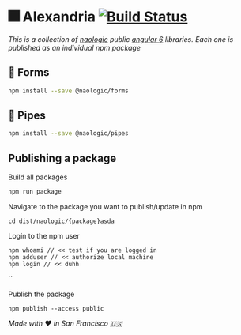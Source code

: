 # :fireworks: Alexandria [![Build Status](https://travis-ci.org/naologic/alexandria.svg?branch=master)](https://travis-ci.org/naologic/alexandria)

_This is a collection of [naologic](https://naologic.com) public [angular 6](https://angular.io/) libraries. Each one is published as an individual npm package_


## :page_with_curl: Forms

```bash
npm install --save @naologic/forms
```

## :page_with_curl: Pipes

```bash
npm install --save @naologic/pipes
```


## Publishing a package

Build all packages
```bash
npm run package
```

Navigate to the package you want to publish/update in npm
```$xslt
cd dist/naologic/{package}asda
```

Login to the npm user
```
npm whoami // << test if you are logged in
npm adduser // << authorize local machine
npm login // << duhh
```

``

Publish the package 
```$xslt
npm publish --access public
```


_Made with :heart: in San Francisco :us:_
